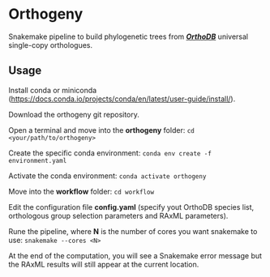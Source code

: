 # Orthogeny

Snakemake pipeline to build phylogenetic trees from ***[OrthoDB](https://www.orthodb.org/)*** universal single-copy orthologues. 


## Usage

Install conda or miniconda (https://docs.conda.io/projects/conda/en/latest/user-guide/install/).

Download the orthogeny git repository.

Open a terminal and move into the **orthogeny** folder:
`cd <your/path/to/orthogeny>`

Create the specific conda environment:
`conda env create -f environment.yaml`

Activate the conda environment:
`conda activate orthogeny`

Move into the **workflow** folder:
`cd workflow`

Edit the configuration file **config.yaml** (specify yout OrthoDB species list, orthologous group selection parameters and RAxML parameters).

Rune the pipeline, where **N** is the number of cores you want snakemake to use:
`snakemake --cores <N>`

At the end of the computation, you will see a Snakemake error message but the RAxML results will still appear at the current location.
